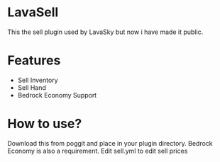 # LavaSell

This the sell plugin used by LavaSky but now i have made it public.

# Features
- Sell Inventory
- Sell Hand
- Bedrock Economy Support

# How to use?
Download this from poggit and place in your plugin directory. Bedrock Economy is also a requirement. Edit sell.yml to edit sell prices
